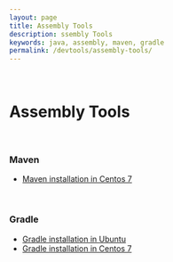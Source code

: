 ```yaml
---
layout: page
title: Assembly Tools
description: ssembly Tools
keywords: java, assembly, maven, gradle
permalink: /devtools/assembly-tools/
---
```


<br/>

# Assembly Tools

<br/>

### Maven

<ul>
    <li><a href="/devtools/assembly-tools/maven/linux/centos/7/">Maven installation in Centos 7</a></li>
</ul>

<br/>

### Gradle

<ul>
    <li><a href="/devtools/assembly-tools/gradle/linux/ubuntu/">Gradle installation in Ubuntu</a></li>
    <li><a href="/devtools/assembly-tools/gradle/linux/centos/7/">Gradle installation in Centos 7</a></li>
</ul>
